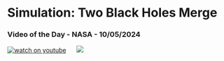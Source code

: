 # Simulation: Two Black Holes Merge
### Video of the Day - NASA - 10/05/2024
[![watch on youtube](https://img.youtube.com/vi/I_88S8DWbcU/mqdefault.jpg)](https://www.youtube.com/embed/I_88S8DWbcU?rel=0)&nbsp; &nbsp; &nbsp; <img src="https://github-readme-streak-stats.herokuapp.com/?user=tempo-riz&theme=onedark" >



  
